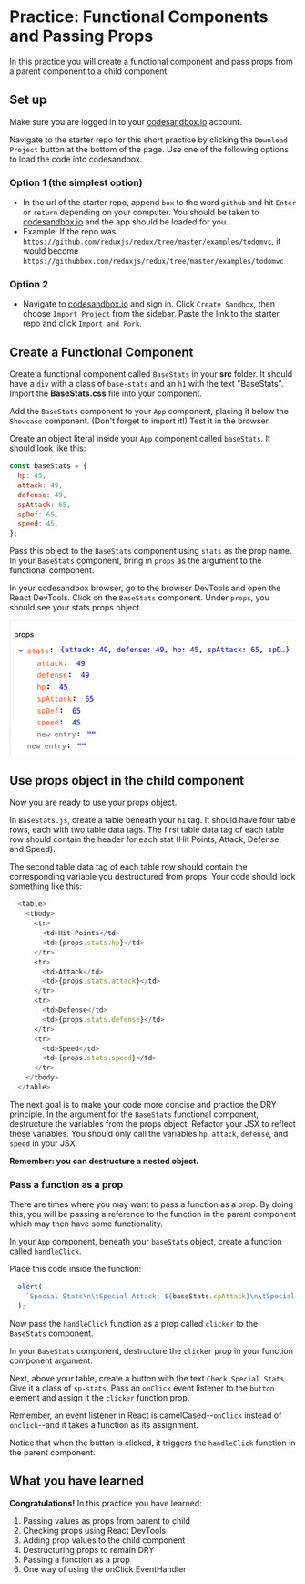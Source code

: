 # Practice: Functional Components and Passing Props

In this practice you will create a functional component and pass props from a
parent component to a child component.

## Set up

Make sure you are logged in to your [codesandbox.io] account.

Navigate to the starter repo for this short practice by clicking the `Download
Project` button at the bottom of the page. Use one of the following options to
load the code into codesandbox.

### Option 1 (the simplest option)

- In the url of the starter repo, append `box` to the word `github` and hit
  `Enter` or `return` depending on your computer. You should be taken to
  [codesandbox.io] and the app should be loaded for you.
- Example: If the repo was
  `https://github.com/reduxjs/redux/tree/master/examples/todomvc`, it would
  become `https://githubbox.com/reduxjs/redux/tree/master/examples/todomvc`

### Option 2

- Navigate to [codesandbox.io] and sign in. Click `Create Sandbox`, then choose
 `Import Project` from the sidebar. Paste the link to the starter repo and
 click `Import and Fork`.

## Create a Functional Component

Create a functional component called `BaseStats` in your __src__ folder. It
should have a `div` with a class of `base-stats` and an `h1` with the text
"BaseStats". Import the __BaseStats.css__ file into your component.

Add the `BaseStats` component to your `App` component, placing it below the
`Showcase` component. (Don't forget to import it!) Test it in the browser.

Create an object literal inside your `App` component called `baseStats`.
It should look like this:

```js
const baseStats = {
  hp: 45,
  attack: 49,
  defense: 49,
  spAttack: 65,
  spDef: 65,
  speed: 45,
};
```

Pass this object to the `BaseStats` component using `stats` as the prop name.
In your `BaseStats` component, bring in `props` as the argument to the
functional component.

In your codesandbox browser, go to the browser DevTools and open the React
DevTools. Click on the `BaseStats` component. Under `props`, you should see your
stats props object.

![react-devtools-props]

## Use props object in the child component

Now you are ready to use your props object.

In `BaseStats.js`, create a table beneath your `h1` tag. It should have four
table rows, each with two table data tags. The first table data tag of each
table row should contain the header for each stat (Hit Points, Attack, Defense,
and Speed).

The second table data tag of each table row should contain the corresponding
variable you destructured from props. Your code should look something like this:

```js
  <table>
    <tbody>
      <tr>
        <td>Hit Points</td>
        <td>{props.stats.hp}</td>
      </tr>
      <tr>
        <td>Attack</td>
        <td>{props.stats.attack}</td>
      </tr>
      <tr>
        <td>Defense</td>
        <td>{props.stats.defense}</td>
      </tr>
      <tr>
        <td>Speed</td>
        <td>{props.stats.speed}</td>
      </tr>
    </tbody>
  </table>
```

The next goal is to make your code more concise and practice the DRY principle.
In the argument for the `BaseStats` functional component, destructure the
variables from the props object. Refactor your JSX to reflect these variables.
You should only call the variables `hp`, `attack`, `defense`, and `speed` in
your JSX.

**Remember: you can destructure a nested object.**

### Pass a function as a prop

There are times where you may want to pass a function as a prop. By doing this,
you will be passing a reference to the function in the parent component which
may then have some functionality.

In your `App` component, beneath your `baseStats` object, create a function
called `handleClick`.

Place this code inside the function:

```js
  alert(
    `Special Stats\n\tSpecial Attack: ${baseStats.spAttack}\n\tSpecial Defense: ${baseStats.spDef}`
  );
```

Now pass the `handleClick` function as a prop called `clicker` to the
`BaseStats` component.

In your `BaseStats` component, destructure the `clicker` prop in your function
component argument.

Next, above your table, create a button with the text `Check Special Stats`.
Give it a class of `sp-stats`. Pass an `onClick` event listener to the `button`
element and assign it the `clicker` function prop.

Remember, an event listener in React is camelCased--`onClick` instead of
`onclick`--and it takes a function as its assignment.

Notice that when the button is clicked, it triggers the `handleClick` function
in the parent component.

## What you have learned

**Congratulations!** In this practice you have learned:

1. Passing values as props from parent to child
2. Checking props using React DevTools
3. Adding prop values to the child component
4. Destructuring props to remain DRY
5. Passing a function as a prop
6. One way of using the onClick EventHandler

[react-devtools-props]: ./images/react-devtools-props.png
[codesandbox.io]: https://codesandbox.io